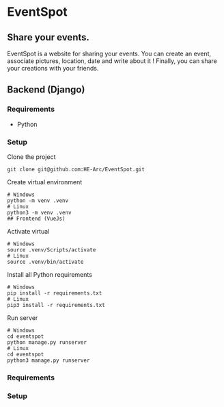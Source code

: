 # EventSpot

## Share your events.
EventSpot is a website for sharing your events. You can create an event, associate pictures, location, date and write about it ! Finally, you can share your creations with your friends.

## Backend (Django)
### Requirements
- Python
### Setup

Clone the project
```
git clone git@github.com:HE-Arc/EventSpot.git
```

Create virtual environment
```
# Windows
python -m venv .venv
# Linux
python3 -m venv .venv
## Frontend (VueJs)
```

Activate virtual
```
# Windows
source .venv/Scripts/activate
# Linux
source .venv/bin/activate
```

Install all Python requirements
```
# Windows
pip install -r requirements.txt
# Linux
pip3 install -r requirements.txt
```

Run server
```
# Windows
cd eventspot
python manage.py runserver
# Linux
cd eventspot
python3 manage.py runserver
```
### Requirements

### Setup
